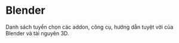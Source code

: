# Blender
Danh sách tuyển chọn các addon, công cụ, hướng dẫn tuyệt vời của Blender và tài nguyên 3D.
